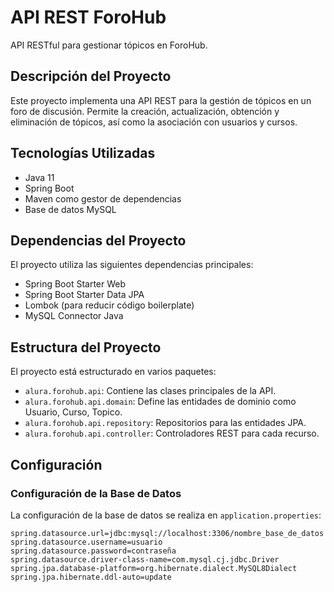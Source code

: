 # API REST ForoHub

API RESTful para gestionar tópicos en ForoHub.

## Descripción del Proyecto

Este proyecto implementa una API REST para la gestión de tópicos en un foro de discusión. Permite la creación, actualización, obtención y eliminación de tópicos, así como la asociación con usuarios y cursos.

## Tecnologías Utilizadas

- Java 11
- Spring Boot
- Maven como gestor de dependencias
- Base de datos MySQL

## Dependencias del Proyecto

El proyecto utiliza las siguientes dependencias principales:

- Spring Boot Starter Web
- Spring Boot Starter Data JPA
- Lombok (para reducir código boilerplate)
- MySQL Connector Java

## Estructura del Proyecto

El proyecto está estructurado en varios paquetes:

- `alura.forohub.api`: Contiene las clases principales de la API.
- `alura.forohub.api.domain`: Define las entidades de dominio como Usuario, Curso, Topico.
- `alura.forohub.api.repository`: Repositorios para las entidades JPA.
- `alura.forohub.api.controller`: Controladores REST para cada recurso.

## Configuración

### Configuración de la Base de Datos

La configuración de la base de datos se realiza en `application.properties`:

```properties
spring.datasource.url=jdbc:mysql://localhost:3306/nombre_base_de_datos
spring.datasource.username=usuario
spring.datasource.password=contraseña
spring.datasource.driver-class-name=com.mysql.cj.jdbc.Driver
spring.jpa.database-platform=org.hibernate.dialect.MySQL8Dialect
spring.jpa.hibernate.ddl-auto=update
